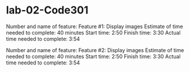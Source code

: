 # lab-02-Code301
 
Number and name of feature: Feature #1: Display images
Estimate of time needed to complete: 40 minutes
Start time: 2:50
Finish time: 3:30
Actual time needed to complete: 3:54



Number and name of feature: Feature #2: Display images
Estimate of time needed to complete: 40 minutes
Start time: 2:50
Finish time: 3:30
Actual time needed to complete: 3:54